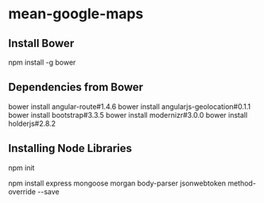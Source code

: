 # mean-google-maps



## Install Bower
npm install -g bower

## Dependencies from Bower
bower install angular-route#1.4.6
bower install angularjs-geolocation#0.1.1
bower install bootstrap#3.3.5
bower install modernizr#3.0.0
bower install holderjs#2.8.2

## Installing Node Libraries

npm init

npm install express mongoose morgan body-parser jsonwebtoken method-override --save


